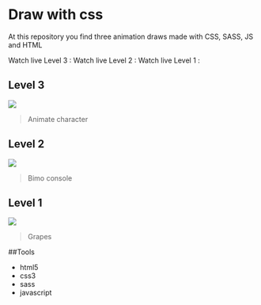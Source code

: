 # Draw with css
At this repository you find three  animation draws  made with CSS, SASS, JS and HTML 

Watch live Level 3 :
Watch live Level 2 :
Watch live Level 1 :

## Level 3 
![](https://scontent.fbog2-3.fna.fbcdn.net/v/t39.30808-6/241756024_133222065699853_7240357142520025139_n.jpg?_nc_cat=104&ccb=1-5&_nc_sid=730e14&_nc_ohc=vNNSC28XtD4AX8VfpRq&tn=BsSK83PwEuTDTdzs&_nc_ht=scontent.fbog2-3.fna&oh=00_AT-Hyhvh8EvsQ2tlKWIzTxn2PgsJxzEy9dpHkXMM8sc7SQ&oe=6225E62D)
> Animate character

## Level 2
![](https://scontent.fbog2-3.fna.fbcdn.net/v/t39.30808-6/241772635_133222042366522_8676924253438930037_n.png?_nc_cat=106&ccb=1-5&_nc_sid=730e14&_nc_ohc=0Q7lNHqX3hcAX9ZQlJ7&_nc_ht=scontent.fbog2-3.fna&oh=00_AT8I1dIP9PvdM-4HXtXLG7ksZzA5kx4tNZIq3t5olKnJRA&oe=62267814)
> Bimo console

## Level 1 
![](https://scontent.fbog2-5.fna.fbcdn.net/v/t39.30808-6/241778808_133222152366511_5961984635799861440_n.jpg?_nc_cat=100&ccb=1-5&_nc_sid=730e14&_nc_ohc=joMcSmsPHh8AX8aC1jl&_nc_ht=scontent.fbog2-5.fna&oh=00_AT-zh5eJQIMQedhMoy1zx3v2ZwoIs6333RWzpVu6JaqSDw&oe=622696CF)
> Grapes

##Tools
- html5
- css3
- sass
- javascript
